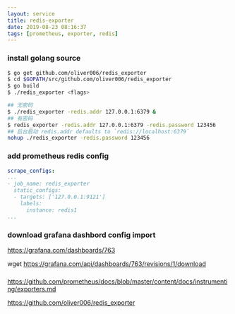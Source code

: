```yaml
---
layout: service
title: redis-exporter
date: 2019-08-23 08:16:37
tags: [prometheus, exporter, redis]
---
```


### install golang source
```bash
$ go get github.com/oliver006/redis_exporter
$ cd $GOPATH/src/github.com/oliver006/redis_exporter
$ go build
$ ./redis_exporter <flags>

## 无密码
$ ./redis_exporter -redis.addr 127.0.0.1:6379 &
## 有密码
$ redis_exporter -redis.addr 127.0.0.1:6379 -redis.password 123456 
## 后台启动 redis.addr defaults to `redis://localhost:6379`
nohup ./redis_exporter -redis.password 123456
```

### add prometheus redis config
```yaml
scrape_configs:
...
- job_name: redis_exporter
  static_configs:
  - targets: ['127.0.0.1:9121']
    labels:
      instance: redis1
...
```

### download grafana dashbord config import
https://grafana.com/dashboards/763

wget https://grafana.com/api/dashboards/763/revisions/1/download

### 
https://github.com/prometheus/docs/blob/master/content/docs/instrumenting/exporters.md

https://github.com/oliver006/redis_exporter
